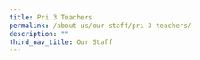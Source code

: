 ```yaml
---
title: Pri 3 Teachers
permalink: /about-us/our-staff/pri-3-teachers/
description: ""
third_nav_title: Our Staff
---
```

